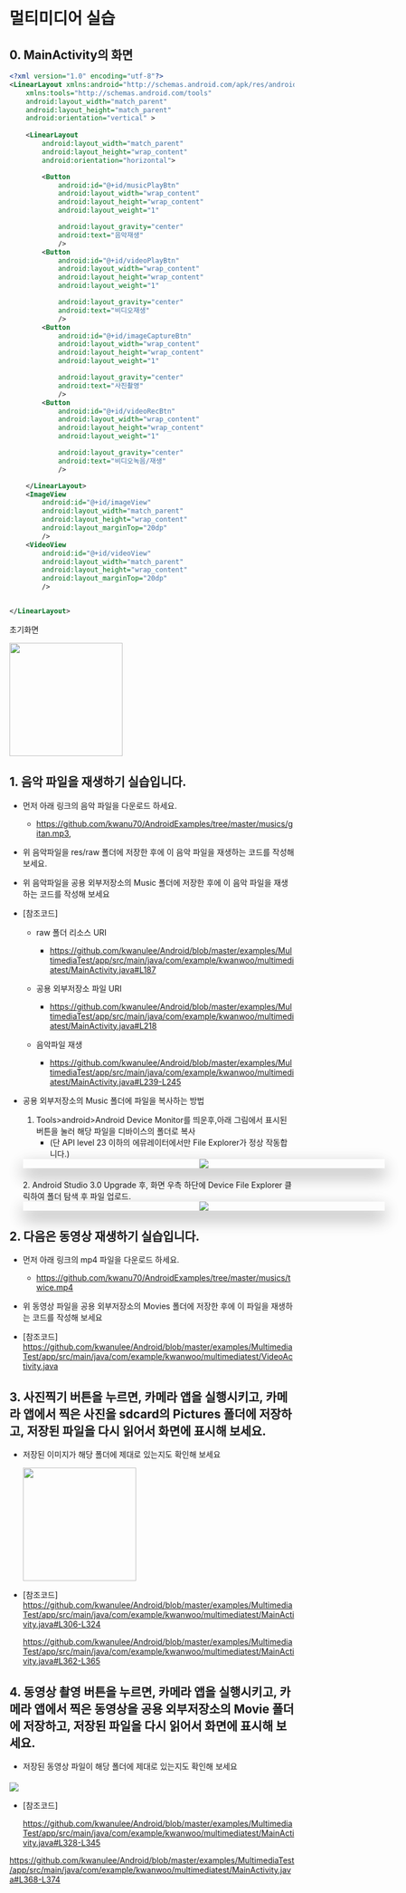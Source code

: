 <style> 
div.polaroid {
  	width: 640px;
  	box-shadow: 0 10px 30px 0 rgba(0, 0, 0, 0.2), 0 16px 30px 0 rgba(0, 0, 0, 0.19);
  	text-align: center;
	margin-bottom: 0.5cm;
}
</style>

# 멀티미디어 실습
## 0. MainActivity의 화면 

```xml
<?xml version="1.0" encoding="utf-8"?>
<LinearLayout xmlns:android="http://schemas.android.com/apk/res/android"
    xmlns:tools="http://schemas.android.com/tools"
    android:layout_width="match_parent"
    android:layout_height="match_parent"
    android:orientation="vertical" >
    
    <LinearLayout
        android:layout_width="match_parent"
        android:layout_height="wrap_content"
        android:orientation="horizontal">

        <Button
            android:id="@+id/musicPlayBtn"
            android:layout_width="wrap_content"
            android:layout_height="wrap_content"
            android:layout_weight="1"

            android:layout_gravity="center"
            android:text="음악재생"
            />
        <Button
            android:id="@+id/videoPlayBtn"
            android:layout_width="wrap_content"
            android:layout_height="wrap_content"
            android:layout_weight="1"

            android:layout_gravity="center"
            android:text="비디오재생"
            />
        <Button
            android:id="@+id/imageCaptureBtn"
            android:layout_width="wrap_content"
            android:layout_height="wrap_content"
            android:layout_weight="1"

            android:layout_gravity="center"
            android:text="사진촬영"
            />
        <Button
            android:id="@+id/videoRecBtn"
            android:layout_width="wrap_content"
            android:layout_height="wrap_content"
            android:layout_weight="1"

            android:layout_gravity="center"
            android:text="비디오녹음/재생"
            />

    </LinearLayout>
    <ImageView
        android:id="@+id/imageView"
        android:layout_width="match_parent"
        android:layout_height="wrap_content"
        android:layout_marginTop="20dp"
        />
    <VideoView
        android:id="@+id/videoView"
        android:layout_width="match_parent"
        android:layout_height="wrap_content"
        android:layout_marginTop="20dp"
        />


</LinearLayout>


```

초기화면 

<img src="images/multimedia-lab0.png" width="200">

## 1. 음악 파일을 재생하기 실습입니다.
* 먼저 아래 링크의 음악 파일을 다운로드 하세요.
    - https://github.com/kwanu70/AndroidExamples/tree/master/musics/gitan.mp3,
* 위 음악파일을 res/raw 폴더에 저장한 후에 이 음악 파일을 재생하는 코드를 작성해 보세요.
* 위 음악파일을 공용 외부저장소의 Music 폴더에 저장한 후에 이 음악 파일을 재생하는 코드를 작성해 보세요
* [참조코드]     
	- raw 폴더 리소스 URI
 		+ https://github.com/kwanulee/Android/blob/master/examples/MultimediaTest/app/src/main/java/com/example/kwanwoo/multimediatest/MainActivity.java#L187
	- 공용 외부저장소 파일 URI
 		+ https://github.com/kwanulee/Android/blob/master/examples/MultimediaTest/app/src/main/java/com/example/kwanwoo/multimediatest/MainActivity.java#L218

	- 음악파일 재생
		- https://github.com/kwanulee/Android/blob/master/examples/MultimediaTest/app/src/main/java/com/example/kwanwoo/multimediatest/MainActivity.java#L239-L245  
    
* 공용 외부저장소의 Music 폴더에 파일을 복사하는 방법 
	1. Tools>android>Android Device Monitor를 띄운후,아래 그림에서 표시된 버튼을 눌러 해당 파일을 디바이스의 폴더로 복사 
		* (단 API level 23 이하의 에뮤레이터에서만 File Explorer가 정상 작동합니다.)
	<div class="polaroid">
			<img src="images/multimedia-lab1.png">
	</div>	
	2. Android Studio 3.0 Upgrade 후, 화면 우측 하단에 Device File Explorer 클릭하여 폴더 탐색 후 파일 업로드.
	<div class="polaroid">
			<img src="images/device-file-explorer.png">
	</div>	

## 2. 다음은 동영상 재생하기 실습입니다.
* 먼저 아래 링크의 mp4 파일을 다운로드 하세요.
    - https://github.com/kwanu70/AndroidExamples/tree/master/musics/twice.mp4
* 위 동영상 파일을  공용 외부저장소의 Movies 폴더에 저장한 후에 이 파일을 재생하는 코드를 작성해 보세요

* [참조코드]  
https://github.com/kwanulee/Android/blob/master/examples/MultimediaTest/app/src/main/java/com/example/kwanwoo/multimediatest/VideoActivity.java

## 3. 사진찍기 버튼을 누르면, 카메라 앱을 실행시키고, 카메라 앱에서 찍은 사진을 sdcard의 Pictures 폴더에 저장하고, 저장된 파일을 다시 읽어서 화면에 표시해 보세요.
* 저장된 이미지가 해당 폴더에 제대로 있는지도 확인해 보세요

	<img src="images/multimedia-lab2.png" width="200">
	
* [참조코드]  
https://github.com/kwanulee/Android/blob/master/examples/MultimediaTest/app/src/main/java/com/example/kwanwoo/multimediatest/MainActivity.java#L306-L324 
 
	https://github.com/kwanulee/Android/blob/master/examples/MultimediaTest/app/src/main/java/com/example/kwanwoo/multimediatest/MainActivity.java#L362-L365 

## 4. 동영상 촬영 버튼을 누르면, 카메라 앱을 실행시키고, 카메라 앱에서 찍은 동영상을 공용 외부저장소의 Movie 폴더에 저장하고, 저장된 파일을 다시 읽어서 화면에 표시해 보세요.
* 저장된 동영상 파일이 해당 폴더에 제대로 있는지도 확인해 보세요
	<div class="polaroid">
<img src="images/multimedia-lab3.png">
</div>

* [참조코드]  

	https://github.com/kwanulee/Android/blob/master/examples/MultimediaTest/app/src/main/java/com/example/kwanwoo/multimediatest/MainActivity.java#L328-L345   

 https://github.com/kwanulee/Android/blob/master/examples/MultimediaTest/app/src/main/java/com/example/kwanwoo/multimediatest/MainActivity.java#L368-L374   